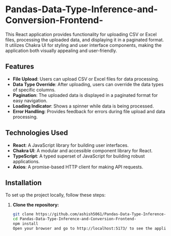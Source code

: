 # Pandas-Data-Type-Inference-and-Conversion-Frontend-

This React application provides functionality for uploading CSV or Excel files, processing the uploaded data, and displaying it in a paginated format. It utilizes Chakra UI for styling and user interface components, making the application both visually appealing and user-friendly.


## Features

- **File Upload**: Users can upload CSV or Excel files for data processing.
- **Data Type Override**: After uploading, users can override the data types of specific columns.
- **Pagination**: The uploaded data is displayed in a paginated format for easy navigation.
- **Loading Indicator**: Shows a spinner while data is being processed.
- **Error Handling**: Provides feedback for errors during file upload and data processing.

## Technologies Used

- **React**: A JavaScript library for building user interfaces.
- **Chakra UI**: A modular and accessible component library for React.
- **TypeScript**: A typed superset of JavaScript for building robust applications.
- **Axios**: A promise-based HTTP client for making API requests.

## Installation

To set up the project locally, follow these steps:

1. **Clone the repository:**

   ```bash
   git clone https://github.com/ashish5061/Pandas-Data-Type-Inference-and-Conversion-Frontend-.git
   cd Pandas-Data-Type-Inference-and-Conversion-Frontend-
   npm install
   Open your browser and go to http://localhost:5173/ to see the application running.
